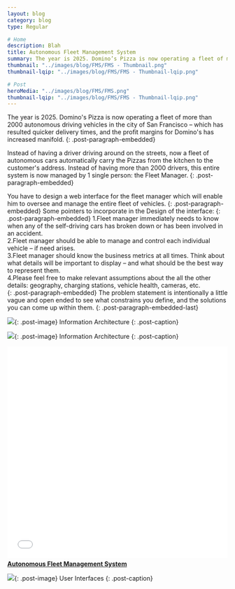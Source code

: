 ```yaml
---
layout: blog
category: blog
type: Regular

# Home
description: Blah
title: Autonomous Fleet Management System
summary: The year is 2025. Domino’s Pizza is now operating a fleet of more than 2000 autonomous driving vehicles
thumbnail: "../images/blog/FMS/FMS - Thumbnail.png"
thumbnail-lqip: "../images/blog/FMS/FMS - Thumbnail-lqip.png"

# Post
heroMedia: "../images/blog/FMS/FMS.png"
thumbnail-lqip: "../images/blog/FMS/FMS - Thumbnail-lqip.png"
---
```



The year is 2025. Domino's Pizza is now operating a fleet of more than 2000 autonomous driving vehicles in the city of San Francisco – which has resulted quicker delivery times, and the profit margins for Domino's has increased manifold.
{: .post-paragraph-embedded}

Instead of having a driver driving around on the streets, now a fleet of autonomous cars automatically carry the Pizzas from the kitchen to the customer's address. Instead of having more than 2000 drivers, this entire system is now managed by 1 single person: the Fleet Manager.
{: .post-paragraph-embedded}

You have to design a web interface for the fleet manager which will enable him to oversee and manage the entire fleet of vehicles.
{: .post-paragraph-embedded}
Some pointers to incorporate in the Design of the interface:
{: .post-paragraph-embedded}
1.Fleet manager immediately needs to know when any of the self-driving cars has broken down or has been involved in an accident.<br>
2.Fleet manager should be able to manage and control each individual vehicle – if need arises.<br>
3.Fleet manager should know the business metrics at all times. Think about what details will be important to display – and what should be the best way to represent them.<br>
4.Please feel free to make relevant assumptions about the all the other details: geography, charging stations, vehicle health, cameras, etc.<br>
{: .post-paragraph-embedded}
The problem statement is intentionally a little vague and open ended to see what constrains you define, and the solutions you can come up within them.
{: .post-paragraph-embedded-last}

<img src="./images/blog/FMS/Images/collage-fms-lqip.png"  data-src="../images/blog/FMS/Images/collage-fms.png" class="lazyload blur-up">{: .post-image}
Information Architecture
{: .post-caption}


<img src="./images/blog/FMS/Images/IA-FMS-lqip.png"  data-src="../images/blog/FMS/Images/IA-FMS.png" class="lazyload blur-up">{: .post-image}
Information Architecture
{: .post-caption}

<div class="post-embed">
<iframe src="//www.slideshare.net/slideshow/embed_code/key/8x3DQyQaga01fn" width="595" height="485" frameborder="0" marginwidth="0" marginheight="0" scrolling="no" style="margin-bottom:5px; max-width: 100%;" allowfullscreen> </iframe> <div style="margin-bottom:5px"> <strong> <a href="//www.slideshare.net/secret/8x3DQyQaga01fn" title="Autonomous Fleet Management System" target="_blank">Autonomous Fleet Management System</a> </strong></div></div>

<img src="./images/blog/FMS/Images/1-lqip.png"  data-src="../images/blog/FMS/Images/1.png" class="lazyload blur-up">{: .post-image}
User Interfaces
{: .post-caption}